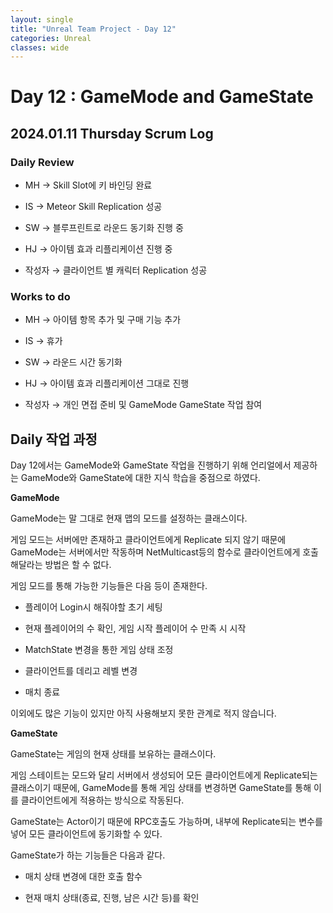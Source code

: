 ```yaml
---
layout: single
title: "Unreal Team Project - Day 12"
categories: Unreal
classes: wide
---
```


# Day 12 : GameMode and GameState

## 2024.01.11 Thursday Scrum Log

### Daily Review

- MH → Skill Slot에 키 바인딩 완료

- IS → Meteor Skill Replication 성공

- SW → 블루프린트로 라운드 동기화 진행 중

- HJ → 아이템 효과 리플리케이션 진행 중

- 작성자 → 클라이언트 별 캐릭터 Replication 성공


### Works to do

- MH → 아이템 항목 추가 및 구매 기능 추가

- IS → 휴가

- SW → 라운드 시간 동기화

- HJ → 아이템 효과 리플리케이션 그대로 진행

- 작성자 → 개인 면접 준비 및 GameMode GameState 작업 참여


## Daily 작업 과정

Day 12에서는 GameMode와 GameState 작업을 진행하기 위해 언리얼에서 제공하는 GameMode와 GameState에 대한 지식 학습을 중점으로 하였다.


**GameMode**

GameMode는 말 그대로 현재 맵의 모드를 설정하는 클래스이다.

게임 모드는 서버에만 존재하고 클라이언트에게 Replicate 되지 않기 때문에 GameMode는 서버에서만 작동하며 NetMulticast등의 함수로 클라이언트에게 호출해달라는 방법은 할 수 없다.

게임 모드를 통해 가능한 기능들은 다음 등이 존재한다.

- 플레이어 Login시 해줘야할 초기 세팅

- 현재 플레이어의 수 확인, 게임 시작 플레이어 수 만족 시 시작

- MatchState 변경을 통한 게임 상태 조정

- 클라이언트를 데리고 레벨 변경

- 매치 종료

이외에도 많은 기능이 있지만 아직 사용해보지 못한 관계로 적지 않습니다.


**GameState**

GameState는 게임의 현재 상태를 보유하는 클래스이다.

게임 스테이트는 모드와 달리 서버에서 생성되어 모든 클라이언트에게 Replicate되는 클래스이기 때문에, GameMode를 통해 게임 상태를 변경하면 GameState를 통해 이를 클라이언트에게 적용하는 방식으로 작동된다.

GameState는 Actor이기 때문에 RPC호출도 가능하며, 내부에 Replicate되는 변수를 넣어 모든 클라이언트에 동기화할 수 있다.

GameState가 하는 기능들은 다음과 같다.

- 매치 상태 변경에 대한 호출 함수

- 현재 매치 상태(종료, 진행, 남은 시간 등)를 확인
